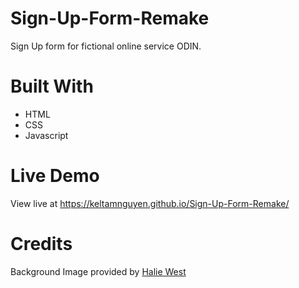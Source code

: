 # Sign-Up-Form-Remake
Sign Up form for fictional online service ODIN.

# Built With
- HTML
- CSS
- Javascript

# Live Demo
View live at https://keltamnguyen.github.io/Sign-Up-Form-Remake/
# Credits
Background Image provided by [Halie West](https://unsplash.com/@haliewestphoto)
